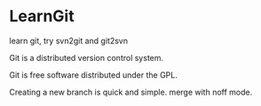 # LearnGit
learn git, try svn2git and git2svn

Git is a distributed version control system.

Git is free software distributed under the GPL.

Creating a new branch is quick and simple. merge with noff mode.

